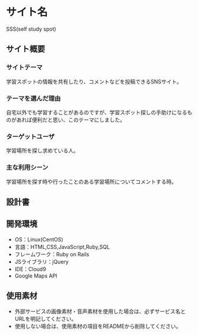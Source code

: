 # サイト名 
SSS(self study spot)

## サイト概要

### サイトテーマ
学習スポットの情報を共有したり、コメントなどを投稿できるSNSサイト。
### テーマを選んだ理由
自宅以外でも学習することがあるのですが、学習スポット探しの手助けになるものがあれば便利だと思い、このテーマにしました。
### ターゲットユーザ
学習場所を探し求めている人。

### 主な利用シーン
学習場所を探す時や行ったことのある学習場所についてコメントする時。

## 設計書


## 開発環境
- OS：Linux(CentOS)
- 言語：HTML,CSS,JavaScript,Ruby,SQL
- フレームワーク：Ruby on Rails
- JSライブラリ：jQuery
- IDE：Cloud9
- Google Maps API

## 使用素材
- 外部サービスの画像素材・音声素材を使用した場合は、必ずサービス名とURLを明記してください。
- 使用しない場合は、使用素材の項目をREADMEから削除してください。
